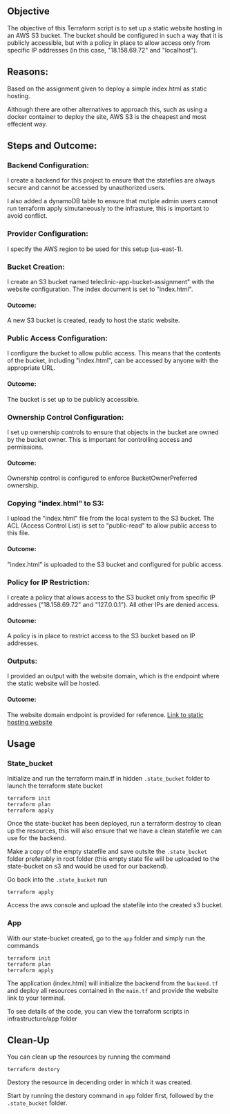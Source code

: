 ## Objective

The objective of this Terraform script is to set up a static website hosting in an AWS S3 bucket. The bucket should be configured in such a way that it is publicly accessible, but with a policy in place to allow access only from specific IP addresses (in this case, "18.158.69.72" and "localhost").

## Reasons:
Based on the assignment given to deploy a simple index.html as static hosting.

Although there are other alternatives to approach this, such as using a docker container to deploy the site, AWS S3 is the cheapest and most effecient way.


## Steps and Outcome:
### Backend Configuration:
I create a backend for this project to ensure that the statefiles are always secure and cannot be accessed by unauthorized users.

I also added a dynamoDB table to ensure that mutiple admin users cannot run terraform apply simutaneously to the infrasture, this is important to avoid conflict.

### Provider Configuration:
I specify the AWS region to be used for this setup (us-east-1).

### Bucket Creation:
I create an S3 bucket named teleclinic-app-bucket-assignment" with the website configuration. The index document is set to "index.html".

#### Outcome: 
A new S3 bucket is created, ready to host the static website.

### Public Access Configuration:
I configure the bucket to allow public access. This means that the contents of the bucket, including "index.html", can be accessed by anyone with the appropriate URL.

#### Outcome: 
The bucket is set up to be publicly accessible.

### Ownership Control Configuration:
I set up ownership controls to ensure that objects in the bucket are owned by the bucket owner. This is important for controlling access and permissions.

#### Outcome: 
Ownership control is configured to enforce BucketOwnerPreferred ownership.

### Copying "index.html" to S3:
I upload the "index.html" file from the local system to the S3 bucket. The ACL (Access Control List) is set to "public-read" to allow public access to this file.

#### Outcome: 
"index.html" is uploaded to the S3 bucket and configured for public access.

### Policy for IP Restriction:
I create a policy that allows access to the S3 bucket only from specific IP addresses ("18.158.69.72" and "127.0.0.1"). All other IPs are denied access.

#### Outcome: 
A policy is in place to restrict access to the S3 bucket based on IP addresses.

### Outputs:
I provided an output with the website domain, which is the endpoint where the static website will be hosted.

#### Outcome: 
The website domain endpoint is provided for reference.
[Link to static hosting website](
http://teleclinic-app-bucket-assignment.s3-website-us-east-1.amazonaws.com/)


## Usage
### State_bucket
Initialize and run the terraform main.tf in hidden `.state_bucket` folder to launch the terraform state bucket
```
terraform init
terraform plan
terraform apply
```

Once the state-bucket has been deployed, run a terraform destroy to clean up the resources, this will also ensure that we have a clean statefile we can use for the backend.

Make a copy of the empty statefile and save outsite the `.state_bucket` folder preferably in root folder (this empty state file will be uploaded to the state-bucket on s3 and would be used for our backend).

Go back into the `.state_bucket` run 
```
terraform apply
```

Access the aws console and upload the statefile into the created s3 bucket.

### App
With our state-bucket created, go to the `app` folder and simply run the commands
```
terraform init
terraform plan
terraform apply
```

The application (index.html) will initialize the backend from the `backend.tf` and deploy all resources contained in the `main.tf` and provide the website link to your terminal.

To see details of the code, you can view the terraform scripts in infrastructure/app folder

## Clean-Up
You can clean up the resources by running the command
```
terraform destory
```

Destory the resource in decending order in which it was created.

Start by running the destory command in `app` folder first, followed by the `.state_bucket` folder.
